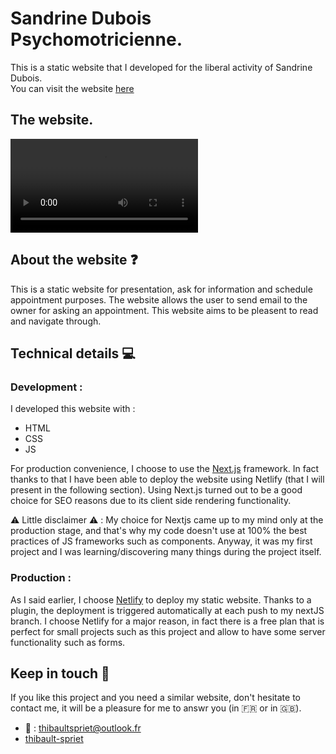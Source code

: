# Sandrine Dubois Psychomotricienne.  

This is a static website that I developed for the liberal activity of Sandrine Dubois.  
You can visit the website [here](https://sandrine-dubois-psychomotricienne.fr)

## The website.  

![video](https://github.com/thibaultspriet/sandrine-psychomot/blob/main/landingpage-2.mp4)

## About the website ❓  

This is a static website for presentation, ask for information and schedule appointment purposes. The website allows the user to send email to the owner for asking an appointment.
This website aims to be pleasent to read and navigate through.  

## Technical details 💻

### Development :

I developed this website with : 
* HTML 
* CSS
* JS

For production convenience, I choose to use the [Next.js](https://nextjs.org) framework. In fact thanks to that I have been able to deploy the website using Netlify (that I will present in the following section).
Using Next.js turned out to be a good choice for SEO reasons due to its client side rendering functionality.

⚠️ Little disclaimer ⚠️ : My choice for Nextjs came up to my mind only at the production stage, and that's why my code doesn't use at 100% the best practices of JS frameworks such as components.
Anyway, it was my first project and I was learning/discovering many things during the project itself.

### Production : 

As I said earlier, I choose [Netlify](https://www.netlify.com) to deploy my static website. Thanks to a plugin, the deployment is triggered automatically at each push to my nextJS branch.
I choose Netlify for a major reason, in fact there is a free plan that is perfect for small projects such as this project and allow to have some server functionality such as forms.

## Keep in touch 🤝

If you like this project and you need a similar website, don't hesitate to contact me, it will be a pleasure for me to answr you (in 🇫🇷 or in 🇬🇧).  

* 📧 : thibaultspriet@outlook.fr
* [thibault-spriet](https://www.linkedin.com/in/thibault-spriet/)
